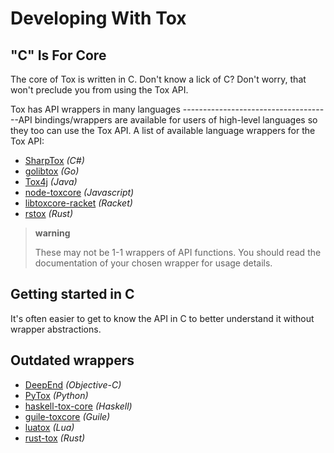 Developing With Tox
===================

"C" Is For Core
---------------

The core of Tox is written in C. Don't know a lick of C? Don't worry,
that won't preclude you from using the Tox API.

Tox has API wrappers in many languages
-------------------------------------API bindings/wrappers are available
for users of high-level languages so they too can use the Tox API. A
list of available language wrappers for the Tox API:

-   [SharpTox](https://github.com/Impyy/SharpTox) *(C\#)*
-   [golibtox](https://github.com/codedust/go-tox) *(Go)*
-   [Tox4j](https://github.com/tox4j/tox4j) *(Java)*
-   [node-toxcore](https://github.com/saneki/node-toxcore)
    *(Javascript)*
-   [libtoxcore-racket](https://github.com/lehitoskin/libtoxcore-racket)
    *(Racket)*
-   [rstox](https://github.com/suhr/rstox/) *(Rust)*

> **warning**
>
> These may not be 1-1 wrappers of API functions. You should read the
> documentation of your chosen wrapper for usage details.

Getting started in C
--------------------

It's often easier to get to know the API in C to better understand it
without wrapper abstractions.

Outdated wrappers
-----------------

-   [DeepEnd](https://github.com/stal888/DeepEnd) *(Objective-C)*
-   [PyTox](https://github.com/aitjcize/PyTox) *(Python)*
-   [haskell-tox-core](https://github.com/ollieh/haskell-tox-core)
    *(Haskell)*
-   [guile-toxcore](https://github.com/urras/guile-toxcore) *(Guile)*
-   [luatox](https://github.com/peersuasive/luatox/) *(Lua)*
-   [rust-tox](https://github.com/mahkoh/rust-tox/) *(Rust)*

